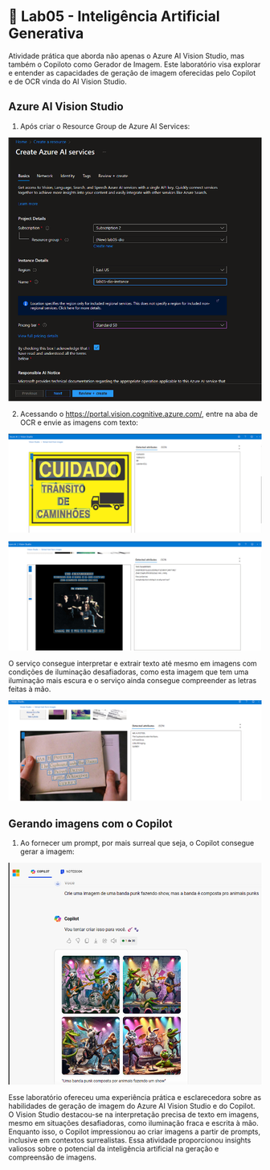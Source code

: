 # 🧪 Lab05 - Inteligência Artificial Generativa

 Atividade prática que aborda não apenas o Azure AI Vision Studio, mas também o Copiloto como Gerador de Imagem. Este laboratório visa explorar e entender as capacidades de geração de imagem oferecidas pelo Copilot e de OCR vinda do AI Vision Studio.

## Azure AI Vision Studio

1. Após criar o Resource Group de Azure AI Services:

![criando-rg](../imgs/image-create-rg.png)

2. Acessando o https://portal.vision.cognitive.azure.com/, entre na aba de OCR e envie as imagens com texto:

![Cuidando caminhão](../imgs/image-1.png)

![The Cranberries](../imgs/the-cranb.png)

O serviço consegue interpretar e extrair texto até mesmo em imagens com condições de iluminação desafiadoras, como esta imagem que tem uma iluminação mais escura e o serviço ainda consegue compreender as letras feitas à mão.

![Harry Potter Carta](../imgs/hp-carta.png)

## Gerando imagens com o Copilot

1. Ao fornecer um prompt, por mais surreal que seja, o Copilot consegue gerar a imagem:

![Banda Punk](../imgs/punks1.png)

Esse laboratório ofereceu uma experiência prática e esclarecedora sobre as habilidades de geração de imagem do Azure AI Vision Studio e do Copilot. O Vision Studio destacou-se na interpretação precisa de texto em imagens, mesmo em situações desafiadoras, como iluminação fraca e escrita à mão. Enquanto isso, o Copilot impressionou ao criar imagens a partir de prompts, inclusive em contextos surrealistas. Essa atividade proporcionou insights valiosos sobre o potencial da inteligência artificial na geração e compreensão de imagens.